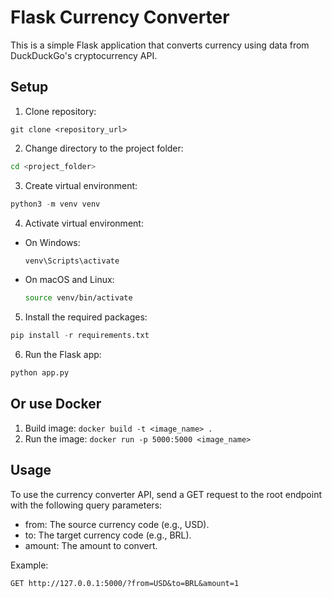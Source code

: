 # Flask Currency Converter

This is a simple Flask application that converts currency using data from DuckDuckGo's cryptocurrency API.

## Setup

1. Clone repository:

```git
git clone <repository_url>
```

2. Change directory to the project folder:

```bash
cd <project_folder>
```

3. Create virtual environment:

```python
python3 -m venv venv
```

4. Activate virtual environment:

- On Windows:

    ```bash
    venv\Scripts\activate
    ```

- On macOS and Linux:

    ```bash
    source venv/bin/activate
    ```

5. Install the required packages:

```python
pip install -r requirements.txt
```

6. Run the Flask app:

```python
python app.py
```

## Or use Docker

1. Build image: `docker build -t <image_name> .`
2. Run the image: `docker run -p 5000:5000 <image_name>`

## Usage

To use the currency converter API, send a GET request to the root endpoint with the following query parameters:

- from: The source currency code (e.g., USD).
- to: The target currency code (e.g., BRL).
- amount: The amount to convert.

Example:

```vbnet
GET http://127.0.0.1:5000/?from=USD&to=BRL&amount=1
```
